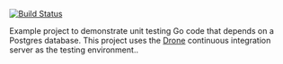 [![Build Status](http://beta.drone.io/api/badges/drone-demos/drone-go-postgres/status.svg)](http://beta.drone.io/drone-demos/drone-go-postgres)

Example project to demonstrate unit testing Go code that depends on a Postgres database. This project uses the [Drone](https://github.com/drone/drone) continuous integration server as the testing environment..
